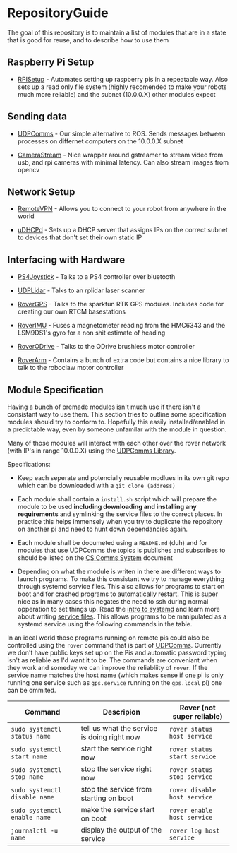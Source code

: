 # RepositoryGuide
The goal of this repository is to maintain a list of modules that are in a state that is good for reuse, and to describe how to use them


## Raspberry Pi Setup
- [RPISetup](https://github.com/stanfordroboticsclub/RPI-Setup) - Automates setting up raspberry pis in a repeatable way. Also sets up a read only file system (highly recomended to make your robots much more reliable) and the subnet (10.0.0.X) other modules expect


## Sending data
- [UDPComms](https://github.com/stanfordroboticsclub/UDPComms) - Our simple alternative to ROS. Sends messages between processes on differnet computers on the 10.0.0.X subnet

- [CameraStream](https://github.com/stanfordroboticsclub/RoverCam) - Nice wrapper around gstreamer to stream video from usb, and rpi cameras with minimal latency. Can also stream images from opencv


## Network Setup

- [RemoteVPN](https://github.com/stanfordroboticsclub/RemoteVPN) - Allows you to connect to your robot from anywhere in the world

- [uDHCPd](https://github.com/stanfordroboticsclub/uDHCPd) - Sets up a DHCP server that assigns IPs on the correct subnet to devices that don't set their own static IP


## Interfacing with Hardware
- [PS4Joystick](https://github.com/stanfordroboticsclub/PS4Joystick) - Talks to a PS4 controller over bluetooth

- [UDPLidar](https://github.com/stanfordroboticsclub/LidarUDP) - Talks to an rplidar laser scanner

- [RoverGPS](https://github.com/stanfordroboticsclub/RoverGPS) - Talks to the sparkfun RTK GPS modules. Includes code for creating our own RTCM basestations

- [RoverIMU](https://github.com/stanfordroboticsclub/RoverIMU) - Fuses a magnetometer reading from the HMC6343 and the LSM9DS1's gyro for a non shit estimate of heading

- [RoverODrive](https://github.com/stanfordroboticsclub/RoverODrive) - Talks to the ODrive brushless motor controller

- [RoverArm](https://github.com/stanfordroboticsclub/RoverArm) - Contains a bunch of extra code but contains a nice library to talk to the roboclaw motor controller



Module Specification
-------------
Having a bunch of premade modules isn't much use if there isn't a consistant way to use them. This section tries to outline some specification modules should try to conform to. Hopefully this easily installed/enabled in a predictable way, even by someone unfamilar with the module in question.

Many of those modules will interact with each other over the rover network (with IP's in range 10.0.0.X) using the [UDPComms Library](https://github.com/stanfordroboticsclub/UDPComms). 

Specifications:

- Keep each seperate and potencially reusable modlues in its own git repo which can be downloaded with a `git clone (address)`

- Each module shall contain a `install.sh` script which will prepare the module to be used **including downloading and installing any requirements** and symlinking the service files to the correct places. In practice this helps immensely when you try to duplicate the repository on another pi and need to hunt down dependancies again.

- Each module shall be documeted using a `README.md` (duh) and for modules that use UDPComms the topics is publishes and subscribes to should be listed on the [CS Comms System](https://docs.google.com/spreadsheets/d/1pqduUwYa1_sWiObJDrvCCz4Al3pl588ytE4u-Dwa6Pw/edit?usp=sharing) document

- Depending on what the module is writen in there are different ways to launch programs. To make this consistant we try to manage everything through systemd service files. This also allows for programs to start on boot and for crashed programs to automatically restart. This is super nice as in many cases this negates the need to ssh during normal opperation to set things up. Read the [intro to systemd](https://www.devdungeon.com/content/creating-systemd-service-files) and learn more about writing [service files](https://www.digitalocean.com/community/tutorials/understanding-systemd-units-and-unit-files#anatomy-of-a-unit-file). This allows programs to be manipulated as a systemd service using the following commands in the table.


In an ideal world those programs running on remote pis could also be controlled using the `rover` command that is part of [UDPComms](https://github.com/stanfordroboticsclub/UDPComms). Currently we don't have public keys set up on the Pis and automatic password typing isn't as reliable as I'd want it to be. The commands are conveniant when they work and someday we can improve the reliabliity of `rover`. If the service name matches the host name (which makes sense if one pi is only running one service such as `gps.service` running on the `gps.local` pi) one can be ommited.

| Command | Descripion | Rover (not super reliable) |
|---------|------------|-------|
| `sudo systemctl status name` | tell us what the service is doing right now | `rover status host service` |
|`sudo systemctl start name` | start the service right now | `rover status start service` |
|`sudo systemctl stop name` | stop the service right now | `rover status stop service` |
|`sudo systemctl disable name` | stop the service from starting on boot | `rover disable host service` |
|`sudo systemctl enable name` | make the service start on boot | `rover enable host service` |
|`journalctl -u name` | display the output of the service | `rover log host service` |


